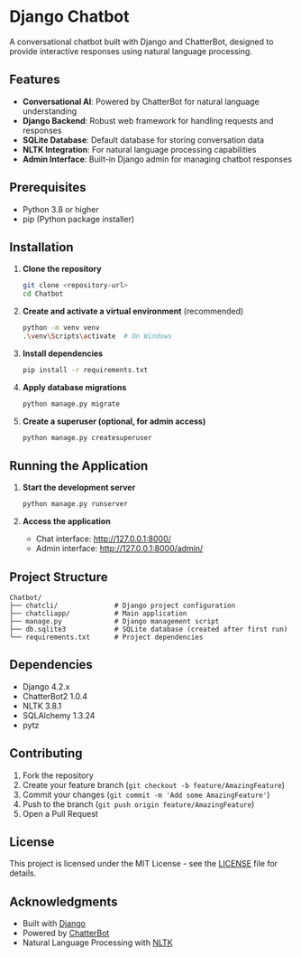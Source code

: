 # Django Chatbot

A conversational chatbot built with Django and ChatterBot, designed to provide interactive responses using natural language processing.

## Features

- **Conversational AI**: Powered by ChatterBot for natural language understanding
- **Django Backend**: Robust web framework for handling requests and responses
- **SQLite Database**: Default database for storing conversation data
- **NLTK Integration**: For natural language processing capabilities
- **Admin Interface**: Built-in Django admin for managing chatbot responses

## Prerequisites

- Python 3.8 or higher
- pip (Python package installer)

## Installation

1. **Clone the repository**
   ```bash
   git clone <repository-url>
   cd Chatbot
   ```

2. **Create and activate a virtual environment** (recommended)
   ```bash
   python -m venv venv
   .\venv\Scripts\activate  # On Windows
   ```

3. **Install dependencies**
   ```bash
   pip install -r requirements.txt
   ```

4. **Apply database migrations**
   ```bash
   python manage.py migrate
   ```

5. **Create a superuser (optional, for admin access)**
   ```bash
   python manage.py createsuperuser
   ```

## Running the Application

1. **Start the development server**
   ```bash
   python manage.py runserver
   ```

2. **Access the application**
   - Chat interface: http://127.0.0.1:8000/
   - Admin interface: http://127.0.0.1:8000/admin/

## Project Structure

```
Chatbot/
├── chatcli/              # Django project configuration
├── chatcliapp/           # Main application
├── manage.py             # Django management script
├── db.sqlite3            # SQLite database (created after first run)
└── requirements.txt      # Project dependencies
```

## Dependencies

- Django 4.2.x
- ChatterBot2 1.0.4
- NLTK 3.8.1
- SQLAlchemy 1.3.24
- pytz

## Contributing

1. Fork the repository
2. Create your feature branch (`git checkout -b feature/AmazingFeature`)
3. Commit your changes (`git commit -m 'Add some AmazingFeature'`)
4. Push to the branch (`git push origin feature/AmazingFeature`)
5. Open a Pull Request

## License

This project is licensed under the MIT License - see the [LICENSE](LICENSE) file for details.

## Acknowledgments

- Built with [Django](https://www.djangoproject.com/)
- Powered by [ChatterBot](https://github.com/gunthercox/ChatterBot)
- Natural Language Processing with [NLTK](https://www.nltk.org/)
